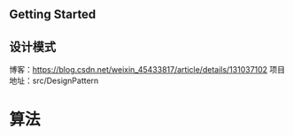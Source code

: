 ## Getting Started

## 设计模式
博客：https://blog.csdn.net/weixin_45433817/article/details/131037102
项目地址：src/DesignPattern

# 算法
